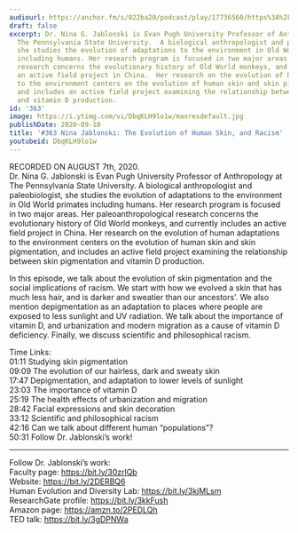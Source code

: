 ```yaml
---
audiourl: https://anchor.fm/s/822ba20/podcast/play/17736560/https%3A%2F%2Fd3ctxlq1ktw2nl.cloudfront.net%2Fstaging%2F2020-7-8%2F3e0a96f4-4e5e-898f-0f0f-e89ad765c417.m4a
draft: false
excerpt: Dr. Nina G. Jablonski is Evan Pugh University Professor of Anthropology at
  The Pennsylvania State University.  A biological anthropologist and paleobiologist,
  she studies the evolution of adaptations to the environment in Old World primates
  including humans. Her research program is focused in two major areas.  Her paleoanthropological
  research concerns the evolutionary history of Old World monkeys, and currently includes
  an active field project in China.  Her research on the evolution of human adaptations
  to the environment centers on the evolution of human skin and skin pigmentation,
  and includes an active field project examining the relationship between skin pigmentation
  and vitamin D production.
id: '363'
image: https://i.ytimg.com/vi/DbqKLH9lo1w/maxresdefault.jpg
publishDate: 2020-09-10
title: '#363 Nina Jablonski: The Evolution of Human Skin, and Racism'
youtubeid: DbqKLH9lo1w
---
```

<div class="timelinks">

RECORDED ON AUGUST 7th, 2020.  
Dr. Nina G. Jablonski is Evan Pugh University Professor of Anthropology at The Pennsylvania State University.  A biological anthropologist and paleobiologist, she studies the evolution of adaptations to the environment in Old World primates including humans. Her research program is focused in two major areas.  Her paleoanthropological research concerns the evolutionary history of Old World monkeys, and currently includes an active field project in China.  Her research on the evolution of human adaptations to the environment centers on the evolution of human skin and skin pigmentation, and includes an active field project examining the relationship between skin pigmentation and vitamin D production.

In this episode, we talk about the evolution of skin pigmentation and the social implications of racism. We start with how we evolved a skin that has much less hair, and is darker and sweatier than our ancestors’. We also mention depigmentation as an adaptation to places where people are exposed to less sunlight and UV radiation. We talk about the importance of vitamin D, and urbanization and modern migration as a cause of vitamin D deficiency. Finally, we discuss scientific and philosophical racism.

Time Links:  
<time>01:11</time> Studying skin pigmentation  
<time>09:09</time> The evolution of our hairless, dark and sweaty skin  
<time>17:47</time> Depigmentation, and adaptation to lower levels of sunlight  
<time>23:03</time> The importance of vitamin D  
<time>25:19</time> The health effects of urbanization and migration  
<time>28:42</time> Facial expressions and skin decoration  
<time>33:12</time> Scientific and philosophical racism  
<time>42:16</time> Can we talk about different human “populations”?  
<time>50:31</time> Follow Dr. Jablonski’s work!

---

Follow Dr. Jablonski’s work:  
Faculty page: https://bit.ly/30zrlQb  
Website: https://bit.ly/2DERBQ6  
Human Evolution and Diversity Lab: https://bit.ly/3kjMLsm  
ResearchGate profile: https://bit.ly/3kkFush  
Amazon page: https://amzn.to/2PEDLQh  
TED talk: https://bit.ly/3gDPNWa
</div>

